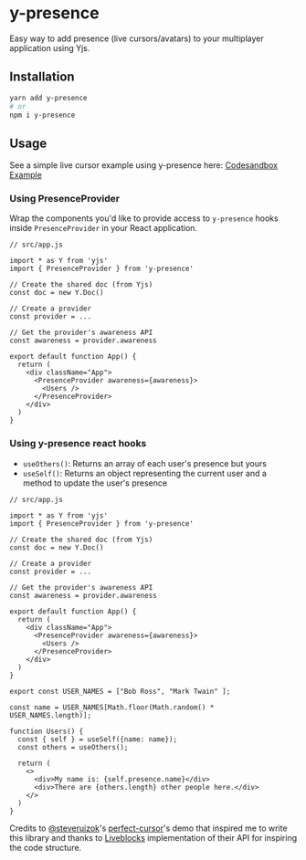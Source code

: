 # y-presence

Easy way to add presence (live cursors/avatars) to your multiplayer application using Yjs.

## Installation

```bash
yarn add y-presence
# or
npm i y-presence
```

## Usage

See a simple live cursor example using y-presence here: [Codesandbox Example](https://codesandbox.io/s/y-presence-demo-bj2p2)

### Using PresenceProvider

Wrap the components you'd like to provide access to `y-presence` hooks inside `PresenceProvider` in your React application.

```tsx
// src/app.js

import * as Y from 'yjs'
import { PresenceProvider } from 'y-presence'

// Create the shared doc (from Yjs)
const doc = new Y.Doc()

// Create a provider
const provider = ...

// Get the provider's awareness API
const awareness = provider.awareness

export default function App() {
  return (
    <div className="App">
      <PresenceProvider awareness={awareness}>
        <Users />
      </PresenceProvider>
    </div>
  )
}
```

### Using y-presence react hooks

- `useOthers()`: Returns an array of each user's presence but yours
- `useSelf()`: Returns an object representing the current user and a method to update the user's presence

```tsx
// src/app.js

import * as Y from 'yjs'
import { PresenceProvider } from 'y-presence'

// Create the shared doc (from Yjs)
const doc = new Y.Doc()

// Create a provider
const provider = ...

// Get the provider's awareness API
const awareness = provider.awareness

export default function App() {
  return (
    <div className="App">
      <PresenceProvider awareness={awareness}>
        <Users />
      </PresenceProvider>
    </div>
  )
}

export const USER_NAMES = ["Bob Ross", "Mark Twain" ];

const name = USER_NAMES[Math.floor(Math.random() * USER_NAMES.length)];

function Users() {
  const { self } = useSelf({name: name});
  const others = useOthers();

  return (
    <>
      <div>My name is: {self.presence.name}</div>
      <div>There are {others.length} other people here.</div>
    </>
  )
}
```

Credits to [@steveruizok](https://github.com/steveruizok)'s [perfect-cursor](https://codesandbox.io/s/u85tu)'s demo that inspired me to write this library and thanks to [Liveblocks](https://liveblocks.io/) implementation of their API for inspiring the code structure.
